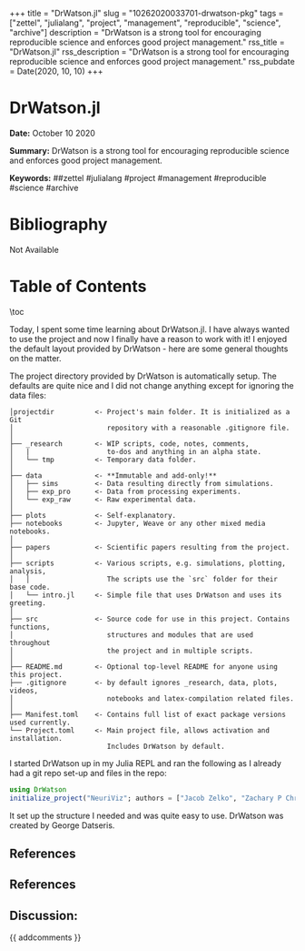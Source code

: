+++
title = "DrWatson.jl"
slug = "10262020033701-drwatson-pkg"
tags = ["zettel", "julialang", "project", "management", "reproducible", "science", "archive"]
description = "DrWatson is a strong tool for encouraging reproducible science and enforces good project management."
rss_title = "DrWatson.jl"
rss_description = "DrWatson is a strong tool for encouraging reproducible science and enforces good project management."
rss_pubdate = Date(2020, 10, 10)
+++



DrWatson.jl
=========

**Date:** October 10 2020

**Summary:** DrWatson is a strong tool for encouraging reproducible science and enforces good project management.

**Keywords:** ##zettel #julialang #project #management #reproducible #science #archive

Bibliography
==========

Not Available

Table of Contents
=========

\toc

Today, I spent some time learning about DrWatson.jl. I have always wanted to use the project and now I finally have a reason to work with it! I enjoyed the default layout provided by DrWatson - here are some general thoughts on the matter.

The project directory provided by DrWatson is automatically setup. The defaults are quite nice and I did not change anything except for ignoring the data files:

```
│projectdir          <- Project's main folder. It is initialized as a Git
│                       repository with a reasonable .gitignore file.
│
├── _research        <- WIP scripts, code, notes, comments,
│   |                   to-dos and anything in an alpha state.
│   └── tmp          <- Temporary data folder.
│
├── data             <- **Immutable and add-only!**
│   ├── sims         <- Data resulting directly from simulations.
│   ├── exp_pro      <- Data from processing experiments.
│   └── exp_raw      <- Raw experimental data.
│
├── plots            <- Self-explanatory.
├── notebooks        <- Jupyter, Weave or any other mixed media notebooks.
│
├── papers           <- Scientific papers resulting from the project.
│
├── scripts          <- Various scripts, e.g. simulations, plotting, analysis,
│   │                   The scripts use the `src` folder for their base code.
│   └── intro.jl     <- Simple file that uses DrWatson and uses its greeting.
│
├── src              <- Source code for use in this project. Contains functions,
│                       structures and modules that are used throughout
│                       the project and in multiple scripts.
│
├── README.md        <- Optional top-level README for anyone using this project.
├── .gitignore       <- by default ignores _research, data, plots, videos,
│                       notebooks and latex-compilation related files.
│
├── Manifest.toml    <- Contains full list of exact package versions used currently.
└── Project.toml     <- Main project file, allows activation and installation.
                        Includes DrWatson by default.
```

I started DrWatson up in my Julia REPL and ran the following as I already had a git repo set-up and files in the repo:

```julia
using DrWatson
initialize_project("NeuriViz"; authors = ["Jacob Zelko", "Zachary P Christensen"], force = false, git = false, placeholder = true)
```

It set up the structure I needed and was quite easy to use. DrWatson was created by George Datseris.

## References

## References
## Discussion: 

{{ addcomments }}
